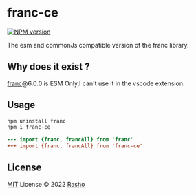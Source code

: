 # franc-ce

[![NPM version](https://img.shields.io/npm/v/franc-ce?color=a1b858&label=)](https://www.npmjs.com/package/franc-ce)

The esm and commonJs compatible version of the franc library.

## Why does it exist ?

[franc](https://github.com/wooorm/franc)@6.0.0 is ESM Only,I can't use it in the vscode extension.

## Usage
```bash
npm uninstall franc
npm i franc-ce
```
```diff
--- import {franc, francAll} from 'franc'
+++ import {franc, francAll} from 'franc-ce'
```


## License

[MIT](./LICENSE) License © 2022 [Rasho](https://github.com/rasho7)
